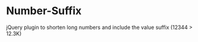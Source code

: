 Number-Suffix
=============

jQuery plugin to shorten long numbers and include the value suffix (12344 > 12.3K)